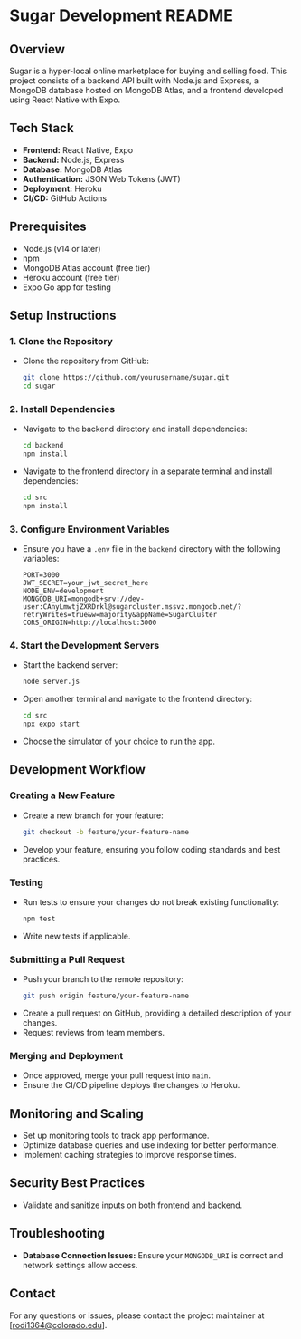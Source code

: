 # Sugar Development README

## Overview
Sugar is a hyper-local online marketplace for buying and selling food. This project consists of a backend API built with Node.js and Express, a MongoDB database hosted on MongoDB Atlas, and a frontend developed using React Native with Expo.

## Tech Stack
- **Frontend:** React Native, Expo
- **Backend:** Node.js, Express
- **Database:** MongoDB Atlas
- **Authentication:** JSON Web Tokens (JWT)
- **Deployment:** Heroku
- **CI/CD:** GitHub Actions

## Prerequisites
- Node.js (v14 or later)
- npm
- MongoDB Atlas account (free tier)
- Heroku account (free tier)
- Expo Go app for testing

## Setup Instructions

### 1. Clone the Repository
- Clone the repository from GitHub:
  ```bash
  git clone https://github.com/yourusername/sugar.git
  cd sugar
  ```

### 2. Install Dependencies
- Navigate to the backend directory and install dependencies:
  ```bash
  cd backend
  npm install
  ```
- Navigate to the frontend directory in a separate terminal and install dependencies:
  ```bash
  cd src
  npm install
  ```

### 3. Configure Environment Variables
- Ensure you have a `.env` file in the `backend` directory with the following variables:
  ```
  PORT=3000
  JWT_SECRET=your_jwt_secret_here
  NODE_ENV=development
  MONGODB_URI=mongodb+srv://dev-user:CAnyLmwtjZXRDrkl@sugarcluster.mssvz.mongodb.net/?retryWrites=true&w=majority&appName=SugarCluster
  CORS_ORIGIN=http://localhost:3000
  ```

### 4. Start the Development Servers
- Start the backend server:
  ```bash
  node server.js
  ```
- Open another terminal and navigate to the frontend directory:
  ```bash
  cd src
  npx expo start
  ```
- Choose the simulator of your choice to run the app.

## Development Workflow

### Creating a New Feature
- Create a new branch for your feature:
  ```bash
  git checkout -b feature/your-feature-name
  ```
- Develop your feature, ensuring you follow coding standards and best practices.

### Testing
- Run tests to ensure your changes do not break existing functionality:
  ```bash
  npm test
  ```
- Write new tests if applicable.

### Submitting a Pull Request
- Push your branch to the remote repository:
  ```bash
  git push origin feature/your-feature-name
  ```
- Create a pull request on GitHub, providing a detailed description of your changes.
- Request reviews from team members.

### Merging and Deployment
- Once approved, merge your pull request into `main`.
- Ensure the CI/CD pipeline deploys the changes to Heroku.

## Monitoring and Scaling
- Set up monitoring tools to track app performance.
- Optimize database queries and use indexing for better performance.
- Implement caching strategies to improve response times.

## Security Best Practices
- Validate and sanitize inputs on both frontend and backend.

## Troubleshooting
- **Database Connection Issues:** Ensure your `MONGODB_URI` is correct and network settings allow access.

## Contact
For any questions or issues, please contact the project maintainer at [rodi1364@colorado.edu].
